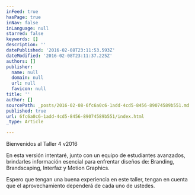 ```yaml
---
inFeed: true
hasPage: true
inNav: false
inLanguage: null
starred: false
keywords: []
description: ''
datePublished: '2016-02-08T23:11:53.593Z'
dateModified: '2016-02-08T23:11:37.225Z'
authors: []
publisher:
  name: null
  domain: null
  url: null
  favicon: null
title: ''
author: []
sourcePath: _posts/2016-02-08-6fc6a0c6-1add-4cd5-8456-89074589b551.md
published: true
url: 6fc6a0c6-1add-4cd5-8456-89074589b551/index.html
_type: Article

---
```

Bienvenidos al Taller 4 v2016

En esta versión intentaré, junto con un equipo de estudiantes avanzados, brindarles información esencial para enfrentar diseños de: Branding, Brandscaping, Interfaz y Motion Graphics.

Espero que tengan una buena experiencia en este taller, tengan en cuenta que el aprovechamiento dependerá de cada uno de ustedes.